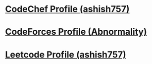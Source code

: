 # [CodeChef Profile (ashish757)](https://www.codechef.com/users/ashish757)


# [CodeForces Profile (Abnormality)](https://wwwhttps://codeforces.com/profile/Abnormality)

# [Leetcode Profile (ashish757)](https://wwwhttps://leetocde.com/ashish757)
